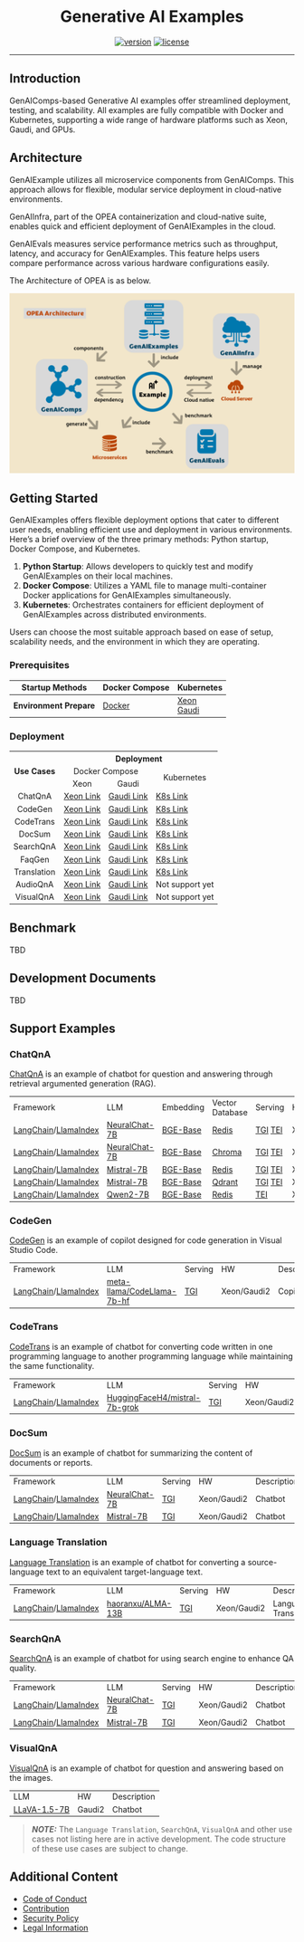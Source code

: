 <div align="center">

# Generative AI Examples

[![version](https://img.shields.io/badge/release-0.8-green)](https://github.com/opea-project/GenAIExamples/releases)
[![license](https://img.shields.io/badge/license-Apache%202-blue)](https://github.com/intel/neural-compressor/blob/master/LICENSE)

---

<div align="left">

## Introduction

GenAIComps-based Generative AI examples offer streamlined deployment, testing, and scalability. All examples are fully compatible with Docker and Kubernetes, supporting a wide range of hardware platforms such as Xeon, Gaudi, and GPUs.

## Architecture

GenAIExample utilizes all microservice components from GenAIComps. This approach allows for flexible, modular service deployment in cloud-native environments.

GenAIInfra, part of the OPEA containerization and cloud-native suite, enables quick and efficient deployment of GenAIExamples in the cloud.

GenAIEvals measures service performance metrics such as throughput, latency, and accuracy for GenAIExamples. This feature helps users compare performance across various hardware configurations easily.

The Architecture of OPEA is as below.

![architecture](./assets/opea_architecture.png)

## Getting Started

GenAIExamples offers flexible deployment options that cater to different user needs, enabling efficient use and deployment in various environments. Here’s a brief overview of the three primary methods: Python startup, Docker Compose, and Kubernetes.

1. <b>Python Startup</b>: Allows developers to quickly test and modify GenAIExamples on their local machines.
2. <b>Docker Compose</b>: Utilizes a YAML file to manage multi-container Docker applications for GenAIExamples simultaneously.
3. <b>Kubernetes</b>: Orchestrates containers for efficient deployment of GenAIExamples across distributed environments.

Users can choose the most suitable approach based on ease of setup, scalability needs, and the environment in which they are operating.

### Prerequisites

| Startup Methods         | Docker Compose | Kubernetes               |
| ----------------------- | -------------- | ------------------------ |
| **Environment Prepare** | [Docker](#)    | [Xeon]() <br> [Gaudi](#) |

### Deployment

<table>
    <tr>
        <th rowspan="3" style="text-align:center;">Use Cases</th>
        <th colspan="4" style="text-align:center;">Deployment</th>
    </tr>
    <tr>
        <td colspan="2" style="text-align:center;">Docker Compose</td>
        <td rowspan="2" style="text-align:center;">Kubernetes</td>
    </tr>
    <tr>
        <td style="text-align:center;">Xeon</td>
        <td style="text-align:center;">Gaudi</td>
    </tr>
    <tr>
        <td style="text-align:center;">ChatQnA</td>
        <td><a href="https://github.com/opea-project/GenAIExamples/blob/main/ChatQnA/docker/xeon/README.md">Xeon Link</a></td>
        <td><a href="https://github.com/opea-project/GenAIExamples/blob/main/ChatQnA/docker/gaudi/README.md">Gaudi Link</a></td>
        <td><a href="https://github.com/opea-project/GenAIExamples/blob/main/ChatQnA/kubernetes/README.md">K8s Link</a></td>
    </tr>
    <tr>
        <td style="text-align:center;">CodeGen</td>
        <td><a href="https://github.com/opea-project/GenAIExamples/blob/main/CodeGen/docker/xeon/README.md">Xeon Link</a></td>
        <td><a href="https://github.com/opea-project/GenAIExamples/blob/main/CodeGen/docker/gaudi/README.md">Gaudi Link</a></td>
        <td><a href="https://github.com/opea-project/GenAIExamples/blob/main/CodeGen/kubernetes/README.md">K8s Link</a></td>
    </tr>
    <tr>
        <td style="text-align:center;">CodeTrans</td>
        <td><a href="https://github.com/opea-project/GenAIExamples/blob/main/CodeTrans/docker/xeon/README.md">Xeon Link</a></td>
        <td><a href="https://github.com/opea-project/GenAIExamples/blob/main/CodeTrans/docker/gaudi/README.md">Gaudi Link</a></td>
        <td><a href="https://github.com/opea-project/GenAIExamples/blob/main/CodeTrans/kubernetes/README.md">K8s Link</a></td>
    </tr>
    <tr>
        <td style="text-align:center;">DocSum</td>
        <td><a href="https://github.com/opea-project/GenAIExamples/blob/main/DocSum/docker/xeon/README.md">Xeon Link</a></td>
        <td><a href="https://github.com/opea-project/GenAIExamples/blob/main/DocSum/docker/gaudi/README.md">Gaudi Link</a></td>
        <td><a href="https://github.com/opea-project/GenAIExamples/blob/main/DocSum/kubernetes/README.md">K8s Link</a></td>
    </tr>
    <tr>
        <td style="text-align:center;">SearchQnA</td>
        <td><a href="https://github.com/opea-project/GenAIExamples/blob/main/SearchQnA/docker/xeon/README.md">Xeon Link</a></td>
        <td><a href="https://github.com/opea-project/GenAIExamples/blob/main/SearchQnA/docker/gaudi/README.md">Gaudi Link</a></td>
        <td><a href="https://github.com/opea-project/GenAIExamples/blob/main/SearchQnA/kubernetes/README.md">K8s Link</a></td>
    </tr>
    <tr>
        <td style="text-align:center;">FaqGen</td>
        <td><a href="https://github.com/opea-project/GenAIExamples/blob/main/FaqGen/docker/xeon/README.md">Xeon Link</a></td>
        <td><a href="https://github.com/opea-project/GenAIExamples/blob/main/FaqGen/docker/gaudi/README.md">Gaudi Link</a></td>
        <td><a href="https://github.com/opea-project/GenAIExamples/blob/main/FaqGen/kubernetes/manifests/README.md">K8s Link</a></td>
    </tr>
    <tr>
        <td style="text-align:center;">Translation</td>
        <td><a href="https://github.com/opea-project/GenAIExamples/blob/main/Translation/docker/xeon/README.md">Xeon Link</a></td>
        <td><a href="https://github.com/opea-project/GenAIExamples/blob/main/Translation/docker/gaudi/README.md">Gaudi Link</a></td>
        <td><a href="https://github.com/opea-project/GenAIExamples/tree/main/Translation/kubernetes">K8s Link</a></td>
    </tr>
    <tr>
        <td style="text-align:center;">AudioQnA</td>
        <td><a href="https://github.com/opea-project/GenAIExamples/blob/main/AudioQnA/docker/xeon/README.md">Xeon Link</a></td>
        <td><a href="https://github.com/opea-project/GenAIExamples/blob/main/AudioQnA/docker/gaudi/README.md">Gaudi Link</a></td>
        <td>Not support yet</td>
    </tr>
    <tr>
        <td style="text-align:center;">VisualQnA</td>
        <td><a href="https://github.com/opea-project/GenAIExamples/tree/main/VisualQnA">Xeon Link</a></td>
        <td><a href="https://github.com/opea-project/GenAIExamples/tree/main/VisualQnA">Gaudi Link</a></td>
        <td>Not support yet</td>
    </tr>
</table>

## Benchmark

TBD

## Development Documents

TBD

## Support Examples

### ChatQnA

[ChatQnA](./ChatQnA/README.md) is an example of chatbot for question and answering through retrieval argumented generation (RAG).

<table>
	<tbody>
		<tr>
			<td>Framework</td>
			<td>LLM</td>
			<td>Embedding</td>
			<td>Vector Database</td>
			<td>Serving</td>
			<td>HW</td>
			<td>Description</td>
		</tr>
		<tr>
			<td><a href="https://www.langchain.com">LangChain</a>/<a href="https://www.llamaindex.ai">LlamaIndex</a></td>
			<td><a href="https://huggingface.co/Intel/neural-chat-7b-v3-3">NeuralChat-7B</a></td>
			<td><a href="https://huggingface.co/BAAI/bge-base-en">BGE-Base</a></td>
			<td><a href="https://redis.io/">Redis</a></td>
			<td><a href="https://github.com/huggingface/text-generation-inference">TGI</a> <a href="https://github.com/huggingface/text-embeddings-inference">TEI</a></td>
			<td>Xeon/Gaudi2/GPU</td>
			<td>Chatbot</td>
		</tr>
		<tr>
			<td><a href="https://www.langchain.com">LangChain</a>/<a href="https://www.llamaindex.ai">LlamaIndex</a></td>
			<td><a href="https://huggingface.co/Intel/neural-chat-7b-v3-3">NeuralChat-7B</a></td>
			<td><a href="https://huggingface.co/BAAI/bge-base-en">BGE-Base</a></td>
			<td><a href="https://www.trychroma.com/">Chroma</a></td>
			<td><a href="https://github.com/huggingface/text-generation-inference">TGI</a> <a href="https://github.com/huggingface/text-embeddings-inference">TEI</td>
			<td>Xeon/Gaudi2</td>
			<td>Chatbot</td>
		</tr>
		<tr>
			<td><a href="https://www.langchain.com">LangChain</a>/<a href="https://www.llamaindex.ai">LlamaIndex</a></td>
			<td><a href="https://huggingface.co/mistralai/Mistral-7B-v0.1">Mistral-7B</a></td>
			<td><a href="https://huggingface.co/BAAI/bge-base-en">BGE-Base</a></td>
			<td><a href="https://redis.io/">Redis</a></td>
			<td><a href="https://github.com/huggingface/text-generation-inference">TGI</a> <a href="https://github.com/huggingface/text-embeddings-inference">TEI</td>
			<td>Xeon/Gaudi2</td>
			<td>Chatbot</td>
		</tr>
		<tr>
			<td><a href="https://www.langchain.com">LangChain</a>/<a href="https://www.llamaindex.ai">LlamaIndex</a></td>
			<td><a href="https://huggingface.co/mistralai/Mistral-7B-v0.1">Mistral-7B</a></td>
			<td><a href="https://huggingface.co/BAAI/bge-base-en">BGE-Base</a></td>
			<td><a href="https://qdrant.tech/">Qdrant</a></td>
			<td><a href="https://github.com/huggingface/text-generation-inference">TGI</a> <a href="https://github.com/huggingface/text-embeddings-inference">TEI</td>
			<td>Xeon/Gaudi2</td>
			<td>Chatbot</td>
		</tr>
		<tr>
			<td><a href="https://www.langchain.com">LangChain</a>/<a href="https://www.llamaindex.ai">LlamaIndex</a></td>
			<td><a href="https://huggingface.co/Qwen/Qwen2-7B">Qwen2-7B</a></td>
			<td><a href="https://huggingface.co/BAAI/bge-base-en">BGE-Base</a></td>
			<td><a href="https://redis.io/">Redis</a></td>
			<td><a href=<a href="https://github.com/huggingface/text-embeddings-inference">TEI</td>
			<td>Xeon/Gaudi2</td>
			<td>Chatbot</td>
		</tr>
	</tbody>
</table>

### CodeGen

[CodeGen](./CodeGen/README.md) is an example of copilot designed for code generation in Visual Studio Code.

<table>
	<tbody>
		<tr>
			<td>Framework</td>
			<td>LLM</td>
			<td>Serving</td>
			<td>HW</td>
			<td>Description</td>
		</tr>
		<tr>
			<td><a href="https://www.langchain.com">LangChain</a>/<a href="https://www.llamaindex.ai">LlamaIndex</a></td>
			<td><a href="https://huggingface.co/meta-llama/CodeLlama-7b-hf">meta-llama/CodeLlama-7b-hf</a></td>
			<td><a href="https://github.com/huggingface/text-generation-inference">TGI</a></td>
			<td>Xeon/Gaudi2</td>
			<td>Copilot</td>
		</tr>
	</tbody>
</table>

### CodeTrans

[CodeTrans](./CodeTrans/README.md) is an example of chatbot for converting code written in one programming language to another programming language while maintaining the same functionality.

<table>
	<tbody>
		<tr>
			<td>Framework</td>
			<td>LLM</td>
			<td>Serving</td>
			<td>HW</td>
			<td>Description</td>
		</tr>
		<tr>
			<td><a href="https://www.langchain.com">LangChain</a>/<a href="https://www.llamaindex.ai">LlamaIndex</a></td>
			<td><a href="https://huggingface.co/HuggingFaceH4/mistral-7b-grok">HuggingFaceH4/mistral-7b-grok</a></td>
			<td><a href="https://github.com/huggingface/text-generation-inference">TGI</a></td>
			<td>Xeon/Gaudi2</td>
			<td>Code Translation</td>
		</tr>
	</tbody>
</table>

### DocSum

[DocSum](./DocSum/README.md) is an example of chatbot for summarizing the content of documents or reports.

<table>
	<tbody>
		<tr>
			<td>Framework</td>
			<td>LLM</td>
			<td>Serving</td>
			<td>HW</td>
			<td>Description</td>
		</tr>
		<tr>
			<td><a href="https://www.langchain.com">LangChain</a>/<a href="https://www.llamaindex.ai">LlamaIndex</a></td>
			<td><a href="https://huggingface.co/Intel/neural-chat-7b-v3-3">NeuralChat-7B</a></td>
			<td><a href="https://github.com/huggingface/text-generation-inference">TGI</a></td>
			<td>Xeon/Gaudi2</td>
			<td>Chatbot</td>
		</tr>
		<tr>
			<td><a href="https://www.langchain.com">LangChain</a>/<a href="https://www.llamaindex.ai">LlamaIndex</a></td>
			<td><a href="https://huggingface.co/mistralai/Mistral-7B-v0.1">Mistral-7B</a></td>
			<td><a href="https://github.com/huggingface/text-generation-inference">TGI</a></td>
			<td>Xeon/Gaudi2</td>
			<td>Chatbot</td>
		</tr>
	</tbody>
</table>

### Language Translation

[Language Translation](./Translation/README.md) is an example of chatbot for converting a source-language text to an equivalent target-language text.

<table>
	<tbody>
		<tr>
			<td>Framework</td>
			<td>LLM</td>
			<td>Serving</td>
			<td>HW</td>
			<td>Description</td>
		</tr>
		<tr>
			<td><a href="https://www.langchain.com">LangChain</a>/<a href="https://www.llamaindex.ai">LlamaIndex</a></td>
			<td><a href="https://huggingface.co/haoranxu/ALMA-13B">haoranxu/ALMA-13B</a></td>
			<td><a href="https://github.com/huggingface/text-generation-inference">TGI</a></td>
			<td>Xeon/Gaudi2</td>
			<td>Language Translation</td>
		</tr>
	</tbody>
</table>

### SearchQnA

[SearchQnA](./SearchQnA/README.md) is an example of chatbot for using search engine to enhance QA quality.

<table>
	<tbody>
		<tr>
			<td>Framework</td>
			<td>LLM</td>
			<td>Serving</td>
			<td>HW</td>
			<td>Description</td>
		</tr>
		<tr>
			<td><a href="https://www.langchain.com">LangChain</a>/<a href="https://www.llamaindex.ai">LlamaIndex</a></td>
			<td><a href="https://huggingface.co/Intel/neural-chat-7b-v3-3">NeuralChat-7B</a></td>
			<td><a href="https://github.com/huggingface/text-generation-inference">TGI</a></td>
			<td>Xeon/Gaudi2</td>
			<td>Chatbot</td>
		</tr>
		<tr>
			<td><a href="https://www.langchain.com">LangChain</a>/<a href="https://www.llamaindex.ai">LlamaIndex</a></td>
			<td><a href="https://huggingface.co/mistralai/Mistral-7B-v0.1">Mistral-7B</a></td>
			<td><a href="https://github.com/huggingface/text-generation-inference">TGI</a></td>
			<td>Xeon/Gaudi2</td>
			<td>Chatbot</td>
		</tr>
	</tbody>
</table>

### VisualQnA

[VisualQnA](./VisualQnA/README.md) is an example of chatbot for question and answering based on the images.

<table>
	<tbody>
		<tr>
			<td>LLM</td>
			<td>HW</td>
			<td>Description</td>
		</tr>
		<tr>
			<td><a href="https://huggingface.co/llava-hf/llava-1.5-7b-hf">LLaVA-1.5-7B</a></td>
			<td>Gaudi2</td>
			<td>Chatbot</td>
		</tr>
	</tbody>
</table>

> **_NOTE:_** The `Language Translation`, `SearchQnA`, `VisualQnA` and other use cases not listing here are in active development. The code structure of these use cases are subject to change.

## Additional Content

- [Code of Conduct](https://github.com/opea-project/docs/tree/main/community/CODE_OF_CONDUCT.md)
- [Contribution](https://github.com/opea-project/docs/tree/main/community/CONTRIBUTING.md)
- [Security Policy](https://github.com/opea-project/docs/tree/main/community/SECURITY.md)
- [Legal Information](/LEGAL_INFORMATION.md)
